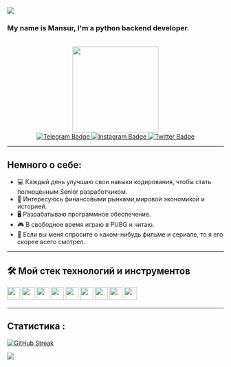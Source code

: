 <p><img src="[![](https://visitcount.itsvg.in/api?id=MansurAzimov&label=Profile%20Views&color=12&icon=5&pretty=true)](https://visitcount.itsvg.in)"><p>

### My name is Mansur, I'm a python backend developer.
  
</br>

<div id="header" align="center">
  <img src="https://media.giphy.com/media/USV0ym3bVWQJJmNu3N/giphy.gif" width="200"/>
</div>
<div id="badges" align="center">
  <a href="https://t.me/MansurAzimov">
    <img src="https://img.shields.io/badge/Telegram-blue?style=for-the-badge&logo=telegram&logoColor=white" alt="Telegram Badge"/>
  </a>
  <a href="https://instagram.com/mans.fremen">
    <img src="https://img.shields.io/badge/Instagram-red?style=for-the-badge&logo=instagram&logoColor=white" alt="Instagram Badge"/>
  </a>
  <a href="https://twitter.com/Mans_Azimov">
    <img src="https://img.shields.io/badge/Twitter-blue?style=for-the-badge&logo=twitter&logoColor=white" alt="Twitter Badge"/>
  </a>
</div> 

---

##  Немного о себе:

- 💻 Каждый день улучшаю свои навыки кодирования, чтобы стать полноценным Senior разработчиком.
- 💸 Интересуюсь финансовыми рынками,мировой экономикой и историей.
- 🖥️  Разрабатываю программное обеспечение.
- 🎮 В свободное время играю в PUBG и читаю.
- 🎥 Если вы меня спросите о каком-нибудь фильме и сериале, то я его скорее всего смотрел.




---

## :hammer_and_wrench: Мой стек технологий и инструментов
<p>
<img src="https://img.shields.io/badge/python-3670A0?style=for-the-badge&logo=python&logoColor=ffdd54" style="margin-bottom: 4px;" height="30px">
<img src="https://img.shields.io/badge/Django-007ACC?style=for-the-badge&logo=django&logoColor=white"  style="margin-bottom: 4px;" height="30px">
<img src="https://img.shields.io/badge/DJANGO-REST-ff1709?style=for-the-badge&logo=django&logoColor=white&color=ff1709&labelColor=gray" style="margin-bottom: 4px;" height="30px">
<img src="https://img.shields.io/badge/html5-%23E34F26.svg?style=for-the-badge&logo=html5&logoColor=white" style="margin-bottom: 4px;" height="30px">
<img src="https://img.shields.io/badge/css3-%231572B6.svg?style=for-the-badge&logo=css3&logoColor=white" style="margin-bottom: 4px;" height="30px">
<img src="https://img.shields.io/badge/bootstrap-%23563D7C.svg?style=for-the-badge&logo=bootstrap&logoColor=white" style="margin-bottom: 4px;" height="30px">
<img src="https://img.shields.io/badge/flask-%23000.svg?style=for-the-badge&logo=flask&logoColor=white" style="margin-bottom: 4px;" height="30px">
<img src="https://img.shields.io/badge/git-%23F05033.svg?style=for-the-badge&logo=git&logoColor=white" style="margin-bottom: 4px;" height="30px">
<img src="https://img.shields.io/badge/Postgresql-%231572B6.svg?style=for-the-badge&logo=Postgresql&logoColor=white" style="margin-bottom: 4px;" height="30px">
</p>

---

## Статистика :


[![GitHub Streak](http://github-readme-streak-stats.herokuapp.com?user=MansurAzimov&theme=dark&hide_border=true&locale=ru&date_format=j%20M%5B%20Y%5D)](https://git.io/streak-stats)

<p><img src="https://github-readme-stats.vercel.app/api/top-langs/?username=MansurAzimov&layout=compact&theme=vision-friendly-dark"><p>

<!--
**MansurAzimov/MansurAzimov** is a ✨ _special_ ✨ repository because its `README.md` (this file) appears on your GitHub profile.

